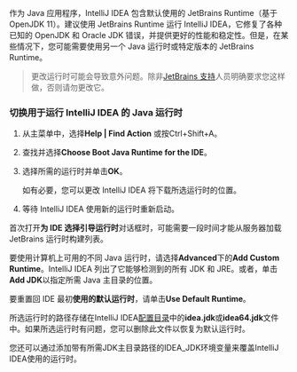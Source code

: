 作为 Java 应用程序，IntelliJ IDEA 包含默认使用的 JetBrains Runtime（基于 OpenJDK 11）。建议使用 JetBrains Runtime 运行 IntelliJ IDEA，它修复了各种已知的 OpenJDK 和 Oracle JDK 错误，并提供更好的性能和稳定性。但是，在某些情况下，您可能需要使用另一个 Java 运行时或特定版本的 JetBrains Runtime。

> 更改运行时可能会导致意外问题。除非[JetBrains 支持](https://www.jetbrains.com/help/idea/2021.1/getting-started.html)人员明确要求您这样做，否则请勿更改它。

### 切换用于运行 IntelliJ IDEA 的 Java 运行时﻿

1. 从主菜单中，选择**Help | Find Action** 或按Ctrl+Shift+A。

2. 查找并选择**Choose Boot Java Runtime for the IDE**。

3. 选择所需的运行时并单击**OK**。

   如有必要，您可以更改 IntelliJ IDEA 将下载所选运行时的位置。

4. 等待 IntelliJ IDEA 使用新的运行时重新启动。

首次打开**为 IDE 选择引导运行时**对话框时，可能需要一段时间才能从服务器加载 JetBrains 运行时构建列表。

要使用计算机上可用的不同 Java 运行时，请选择**Advanced**下的**Add Custom Runtime**。IntelliJ IDEA 列出了它能够检测到的所有 JDK 和 JRE。或者，单击**Add JDK**以指定所需 Java 主目录的位置。

要重置回 IDE 最初**使用的默认运行时**，请单击**Use Default Runtime**。

所选运行时的路径存储在IntelliJ IDEA[配置目录](https://www.jetbrains.com/help/idea/2021.1/tuning-the-ide.html#config-directory)中的**idea.jdk**或**idea64.jdk**文件中。如果所选运行时有问题，您可以删除此文件以恢复为默认运行时。

您还可以通过添加带有所需JDK主目录路径的IDEA_JDK环境变量来覆盖IntelliJ IDEA使用的运行时。  